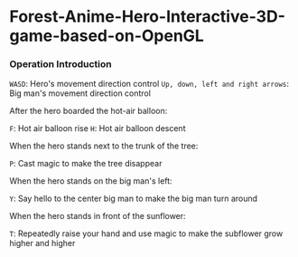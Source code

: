 # Forest-Anime-Hero-Interactive-3D-game-based-on-OpenGL
### Operation Introduction


`WASD`: Hero's movement direction control
`Up, down, left and right arrows`: Big man's movement direction control

After the hero boarded the hot-air balloon:


`F`: Hot air balloon rise
`H`: Hot air balloon descent


When the hero stands next to the trunk of the tree:


`P`: Cast magic to make the tree disappear


When the hero stands on the big man's left:


`Y`: Say hello to the center big man to make the big man turn around


When the hero stands in front of the sunflower:


`T`: Repeatedly raise your hand and use magic to make the subflower grow higher and higher




